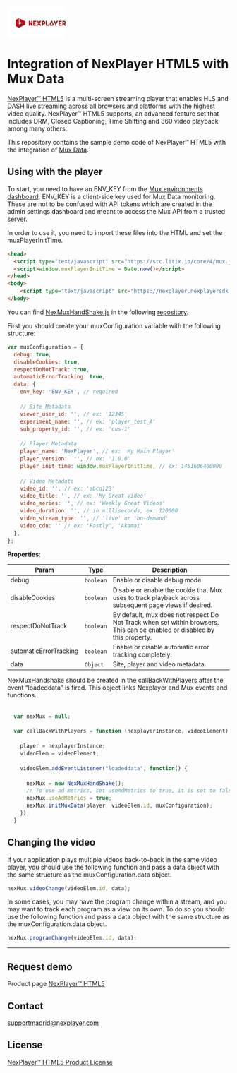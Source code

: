 ![NexPlayer demo home ](images/nexplayer-logo.png)

# Integration of NexPlayer HTML5 with Mux Data

[NexPlayer™ HTML5](https://nexplayersdk.com/nexplayer-html5/) is a multi-screen streaming player that enables HLS and DASH live streaming across all browsers and platforms with the highest video quality. NexPlayer™ HTML5 supports, an advanced feature set that includes DRM, Closed Captioning, Time Shifting and 360 video playback among many others.

This repository contains the sample demo code of NexPlayer™ HTML5 with the integration of [Mux Data](https://docs.mux.com/guides/data).

## Using with the player

To start, you need to have an ENV_KEY from the <a href="https://dashboard.mux.com/environments">Mux environments dashboard</a>. ENV_KEY is a client-side key used for Mux Data monitoring. These are not to be confused with API tokens which are created in the admin settings dashboard and meant to access the Mux API from a trusted server.

In order to use it, you need to import these files into the HTML and set the muxPlayerInitTime.

```html
<head>
  <script type="text/javascript" src="https://src.litix.io/core/4/mux.js"></script>
  <script>window.muxPlayerInitTime = Date.now()</script>
</head>
<body>
	<script type="text/javascript" src="https://nexplayer.nexplayersdk.com/Mux/NexMuxHandShake.js"></script>
</body>

 ```

 You can find <a href="https://github.com/NexPlayer/NexPlayer_HTML5_Mux/blob/main/app/NexMuxHandShake.js">NexMuxHandShake.js</a> in the following <a href="https://github.com/NexPlayer/NexPlayer_HTML5_Mux">repository</a>.

 First you should create your muxConfiguration variable with the following structure:

```js
var muxConfiguration = {
  debug: true,
  disableCookies: true,
  respectDoNotTrack: true,
  automaticErrorTracking: true,
  data: {
    env_key: 'ENV_KEY', // required

    // Site Metadata
    viewer_user_id: '', // ex: '12345'
    experiment_name: '', // ex: 'player_test_A'
    sub_property_id: '', // ex: 'cus-1'

    // Player Metadata
    player_name: 'NexPlayer', // ex: 'My Main Player'
    player_version:  '', // ex: '1.0.0'
    player_init_time: window.muxPlayerInitTime, // ex: 1451606400000

    // Video Metadata
    video_id: '', // ex: 'abcd123'
    video_title: '', // ex: 'My Great Video'
    video_series: '', // ex: 'Weekly Great Videos'
    video_duration: '', // in milliseconds, ex: 120000
    video_stream_type: '', // 'live' or 'on-demand'
    video_cdn: '' // ex: 'Fastly', 'Akamai'
  },
};
 ```
**Properties**:

| Param | Type | Description |
| --- | --- | --- |
| debug | <code>boolean</code> | Enable or disable debug mode |
| disableCookies | <code>boolean</code> | Disable or enable the cookie that Mux uses to track playback across subsequent page views if desired. |
| respectDoNotTrack | <code>boolean</code> | By default, mux does not respect Do Not Track when set within browsers. This can be enabled or disabled by this property. |
| automaticErrorTracking | <code>boolean</code> | Enable or disable automatic error tracking completely. |
| data | <code>Object</code> | Site, player and video metadata. |


NexMuxHandshake should be created in the callBackWithPlayers after the event “loadeddata” is fired. This object links Nexplayer and Mux events and functions.

```js

  var nexMux = null;

  var callBackWithPlayers = function (nexplayerInstance, videoElement) {

    player = nexplayerInstance;
    videoElem = videoElement;

    videoElem.addEventListener("loadeddata", function() {

      nexMux = new NexMuxHandShake();
      // To use ad metrics, set useAdMetrics to true, it is set to false by default.
      nexMux.useAdMetrics = true;
      nexMux.initMuxData(player, videoElem.id, muxConfiguration);
    });
  }

```

## Changing the video

If your application plays multiple videos back-to-back in the same video player, you should use the following function and pass a data object with the same structure as the muxConfiguration.data object.

```js
nexMux.videoChange(videoElem.id, data);
 ```

In some cases, you may have the program change within a stream, and you may want to track each program as a view on its own. To do so you should use the following function and pass a data object with the same structure as the muxConfiguration.data object.

```js
nexMux.programChange(videoElem.id, data);
```

-------------------

## Request demo
Product page [NexPlayer™ HTML5](https://nexplayersdk.com/html5-player/)

## Contact
[supportmadrid@nexplayer.com](mailto:supportmadrid@nexplayer.com)

## License
[NexPlayer™ HTML5 Product License](License.txt)